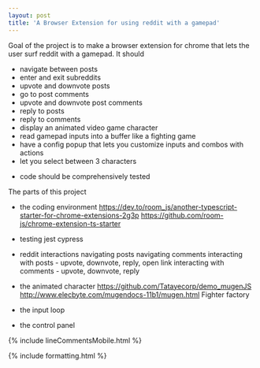 ```yaml
---
layout: post
title: 'A Browser Extension for using reddit with a gamepad'
---
```


Goal of the project is to make a browser extension for chrome that lets the user surf reddit with a gamepad.
It should

-   navigate between posts
-   enter and exit subreddits
-   upvote and downvote posts
-   go to post comments
-   upvote and downvote post comments
-   reply to posts
-   reply to comments
-   display an animated video game character
-   read gamepad inputs into a buffer like a fighting game
-   have a config popup that lets you customize inputs and combos with actions
-   let you select between 3 characters

*   code should be comprehensively tested

The parts of this project

-   the coding environment
    https://dev.to/room_js/another-typescript-starter-for-chrome-extensions-2g3p
    https://github.com/room-js/chrome-extension-ts-starter

-   testing
    jest
    cypress

-   reddit interactions
    navigating posts
    navigating comments
    interacting with posts - upvote, downvote, reply, open link
    interacting with comments - upvote, downvote, reply

-   the animated character
    https://github.com/Tatayecorp/demo_mugenJS
    http://www.elecbyte.com/mugendocs-11b1/mugen.html
    Fighter factory

-   the input loop

-   the control panel

{% include lineCommentsMobile.html %}

{% include formatting.html %}
